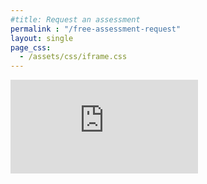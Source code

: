 ```yaml
---
#title: Request an assessment
permalink : "/free-assessment-request"
layout: single
page_css:
  - /assets/css/iframe.css
---
```

<iframe src="https://forms.office.com/Pages/ResponsePage.aspx?id=aSJBbYh4zU2jcXbOc1vKO8Tm88vnfzFDkswIu2W86HRUNTdPU0JEVlg4VDBNQlRaNFhEMjhSWEVZNS4u&embed=true" frameborder="0" marginwidth="0" marginheight="0" style="border: none;  allowfullscreen webkitallowfullscreen mozallowfullscreen msallowfullscreen"> </iframe>